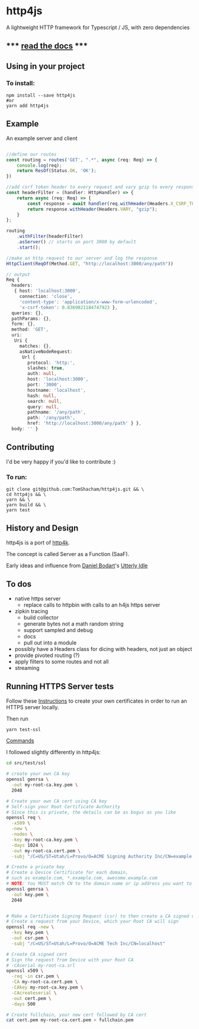 # http4js

A lightweight HTTP framework for Typescript / JS, with zero dependencies

## *** [read the docs](https://tomshacham.github.io/http4js/) ***

## Using in your project

### To install:

```
npm install --save http4js
#or
yarn add http4js
```


## Example

An example server and client

```typescript

//define our routes
const routing = routes('GET', ".*", async (req: Req) => {
    console.log(req);
    return ResOf(Status.OK, 'OK');
})

//add csrf token header to every request and vary gzip to every response
const headerFilter = (handler: HttpHandler) => {
    return async (req: Req) => {
        const response = await handler(req.withHeader(Headers.X_CSRF_TOKEN, Math.random()))
        return response.withHeader(Headers.VARY, "gzip");
    }
};

routing
    .withFilter(headerFilter)
    .asServer() // starts on port 3000 by default
    .start();

//make an http request to our server and log the response
HttpClient(ReqOf(Method.GET, "http://localhost:3000/any/path"))

// output
Req {
  headers: 
   { host: 'localhost:3000',
     connection: 'close',
     'content-type': 'application/x-www-form-urlencoded',
     'x-csrf-token': 0.8369821184747923 },
  queries: {},
  pathParams: {},
  form: {},
  method: 'GET',
  uri: 
   Uri {
     matches: {},
     asNativeNodeRequest: 
      Url {
        protocol: 'http:',
        slashes: true,
        auth: null,
        host: 'localhost:3000',
        port: '3000',
        hostname: 'localhost',
        hash: null,
        search: null,
        query: null,
        pathname: '/any/path',
        path: '/any/path',
        href: 'http://localhost:3000/any/path' } },
  body: '' }


```

## Contributing

I'd be very happy if you'd like to contribute :)

### To run:

```
git clone git@github.com:TomShacham/http4js.git && \ 
cd http4js && \
yarn && \
yarn build && \
yarn test
```

## History and Design

http4js is a port of [http4k](https://github.com/http4k/http4k).

The concept is called Server as a Function (SaaF).

Early ideas and influence from [Daniel Bodart](https://github.com/bodar)'s [Utterly Idle](https://github.com/bodar/utterlyidle)


## To dos

- native https server
  - replace calls to httpbin with calls to an h4js https server 
- zipkin tracing
  - build collector
  - generate bytes not a math random string
  - support sampled and debug
  - docs
  - pull out into a module
- possibly have a Headers class for dicing with headers, not just an object
- provide pivoted routing (?)
- apply filters to some routes and not all
- streaming


## Running HTTPS Server tests

Follow these [Instructions](https://stackoverflow.com/questions/19665863/how-do-i-use-a-self-signed-certificate-for-a-https-node-js-server)
to create your own certificates in order to run an HTTPS server locally.

Then run 

```bash
yarn test-ssl
```


[Commands](https://github.com/Daplie/nodejs-self-signed-certificate-example/blob/master/make-root-ca-and-certificates.sh)

I followed slightly differently in http4js: 

```bash
cd src/test/ssl

# create your own CA key
openssl genrsa \
  -out my-root-ca.key.pem \
  2048

# Create your own CA cert using CA key
# Self-sign your Root Certificate Authority
# Since this is private, the details can be as bogus as you like
openssl req \
  -x509 \
  -new \
  -nodes \
  -key my-root-ca.key.pem \
  -days 1024 \
  -out my-root-ca.cert.pem \
  -subj "/C=US/ST=Utah/L=Provo/O=ACME Signing Authority Inc/CN=example.com"

# Create a private key
# Create a Device Certificate for each domain,
# such as example.com, *.example.com, awesome.example.com
# NOTE: You MUST match CN to the domain name or ip address you want to use
openssl genrsa \
  -out key.pem \
  2048


# Make a Certificate Signing Request (csr) to then create a CA signed cert below
# Create a request from your Device, which your Root CA will sign
openssl req -new \
  -key key.pem \
  -out csr.pem \
  -subj "/C=US/ST=Utah/L=Provo/O=ACME Tech Inc/CN=localhost"

# Create CA signed cert
# Sign the request from Device with your Root CA
# -CAserial my-root-ca.srl
openssl x509 \
  -req -in csr.pem \
  -CA my-root-ca.cert.pem \
  -CAkey my-root-ca.key.pem \
  -CAcreateserial \
  -out cert.pem \
  -days 500

# Create fullchain, your new cert followed by CA cert
cat cert.pem my-root-ca.cert.pem > fullchain.pem
```
